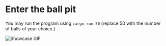 # Enter the ball pit
You may run the program using `cargo run 50` (replace 50 with the number of balls of your choice.)

![Showcase GIF](./showcase.gif)
